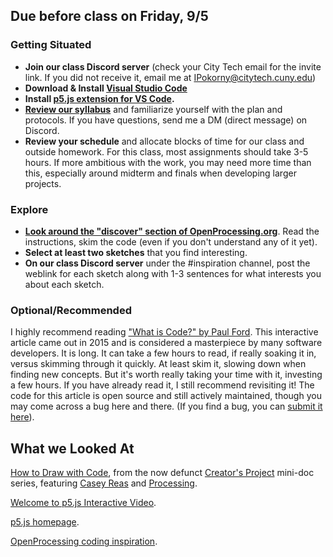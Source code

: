 ## Due before class on Friday, 9/5

### **Getting Situated** 
* **Join our class Discord server** (check your City Tech email for the invite link. If you did not receive it, email me at IPokorny@citytech.cuny.edu)       
* **Download & Install [Visual Studio Code](https://code.visualstudio.com)**
* **Install [p5.js extension for VS Code](https://marketplace.visualstudio.com/items?itemName=samplavigne.p5-vscode).**
* **[Review our syllabus](https://github.com/entertainmenttechnology/Pokorny-MTEC1201_D10-Fall2025/blob/main/syllabus/Pokorny-MTEC1201-Fall25.md)** and familiarize yourself with the plan and protocols. If you have questions, send me a DM (direct message) on Discord.  
* **Review your schedule** and allocate blocks of time for our class and outside homework. For this class, most assignments should take 3-5 hours. If more ambitious with the work, you may need more time than this, especially around midterm and finals when developing larger projects.  


### **Explore**   
* **[Look around the "discover" section of OpenProcessing.org](https://openprocessing.org/discover/#/trending)**. Read the instructions, skim the code (even if you don't understand any of it yet).
* **Select at least two sketches** that you find interesting.   
* **On our class Discord server** under the #inspiration channel, post the weblink for each sketch along with 1-3 sentences for what interests you about each sketch.

### **Optional/Recommended**  
I highly recommend reading ["What is Code?" by Paul Ford](https://www.bloomberg.com/graphics/2015-paul-ford-what-is-code). This interactive article came out in 2015 and is considered a masterpiece by many software developers. It is long. It can take a few hours to read, if really soaking it in, versus skimming through it quickly. At least skim it, slowing down when finding new concepts. But it's worth really taking your time with it, investing a few hours. If you have already read it, I still recommend revisiting it! The code for this article is open source and still actively maintained, though you may come across a bug here and there. (If you find a bug, you can [submit it here](https://github.com/BloombergGraphics/whatiscode)). 

## What we Looked At  
[How to Draw with Code](https://www.youtube.com/watch?v=_8DMEHxOLQE), from the now defunct [Creator's Project](https://www.vice.com/en/topic/the-creators-project) mini-doc series, featuring [Casey Reas](https://reas.com/) and [Processing](https://processing.org/).       
  
[Welcome to p5.js Interactive Video](https://hello.p5js.org/).  
  
[p5.js homepage](https://p5js.org/).  
  
[OpenProcessing coding inspiration](https://openprocessing.org/discover/#/trending).
